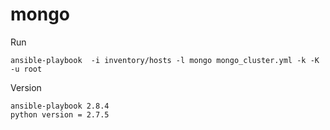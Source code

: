 # mongo

Run
```
ansible-playbook  -i inventory/hosts -l mongo mongo_cluster.yml -k -K -u root
```

Version
```
ansible-playbook 2.8.4
python version = 2.7.5
```

